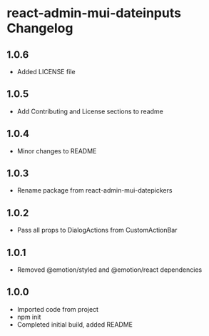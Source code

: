 # react-admin-mui-dateinputs Changelog

## 1.0.6

-   Added LICENSE file

## 1.0.5

-   Add Contributing and License sections to readme

## 1.0.4

-   Minor changes to README

## 1.0.3

-   Rename package from react-admin-mui-datepickers

## 1.0.2

-   Pass all props to DialogActions from CustomActionBar

## 1.0.1

-   Removed @emotion/styled and @emotion/react dependencies

## 1.0.0

-   Imported code from project
-   npm init
-   Completed initial build, added README
